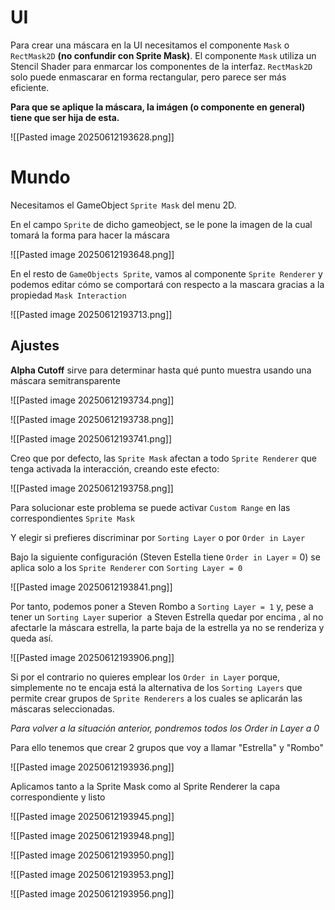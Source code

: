 # UI

Para crear una máscara en la UI necesitamos el componente `Mask` o `RectMask2D` **(no confundir con Sprite Mask)**. El componente `Mask` utiliza un Stencil Shader para enmarcar los componentes de la interfaz. `RectMask2D` solo puede enmascarar en forma rectangular, pero parece ser más eficiente. 

**Para que se aplique la máscara, la imágen (o componente en general) tiene que ser hija de esta.**

![[Pasted image 20250612193628.png]]

# Mundo

Necesitamos el GameObject `Sprite Mask` del menu 2D.

En el campo `Sprite` de dicho gameobject, se le pone la imagen de la cual tomará la forma para hacer la máscara

![[Pasted image 20250612193648.png]]

En el resto de `GameObjects Sprite`, vamos al componente `Sprite Renderer` y podemos editar cómo se comportará con respecto a la mascara gracias a la propiedad `Mask Interaction`

![[Pasted image 20250612193713.png]]

## Ajustes

**Alpha Cutoff** sirve para determinar hasta qué punto muestra usando una máscara semitransparente

![[Pasted image 20250612193734.png]]

![[Pasted image 20250612193738.png]]

![[Pasted image 20250612193741.png]]

Creo que por defecto, las `Sprite Mask` afectan a todo `Sprite Renderer` que tenga activada la interacción, creando este efecto:

![[Pasted image 20250612193758.png]]

Para solucionar este problema se puede activar `Custom Range` en las correspondientes `Sprite Mask`

Y elegir si prefieres discriminar por `Sorting Layer` o por `Order in Layer`

Bajo la siguiente configuración (Steven Estella tiene `Order in Layer` = 0) se aplica solo a los `Sprite Renderer` con `Sorting Layer = 0`

![[Pasted image 20250612193841.png]]

Por tanto, podemos poner a Steven Rombo a `Sorting Layer = 1` y, pese a tener un `Sorting Layer` superior  a Steven Estrella quedar por encima , al no afectarle la máscara estrella, la parte baja de la estrella ya no se renderiza y queda así.

![[Pasted image 20250612193906.png]]

Si por el contrario no quieres emplear los `Order in Layer` porque, simplemente no te encaja está la alternativa de los `Sorting Layers` que permite crear grupos de `Sprite Renderers` a los cuales se aplicarán las máscaras seleccionadas.

*Para volver a la situación anterior, pondremos todos los Order in Layer a 0*

Para ello tenemos que crear 2 grupos que voy a llamar "Estrella" y "Rombo"

![[Pasted image 20250612193936.png]]

Aplicamos tanto a la Sprite Mask como al Sprite Renderer la capa correspondiente y listo

![[Pasted image 20250612193945.png]]

![[Pasted image 20250612193948.png]]

![[Pasted image 20250612193950.png]]

![[Pasted image 20250612193953.png]]

![[Pasted image 20250612193956.png]]

